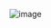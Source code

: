![image](https://user-images.githubusercontent.com/54283806/152136369-74553804-32af-456d-9601-ad059755ed02.png)
